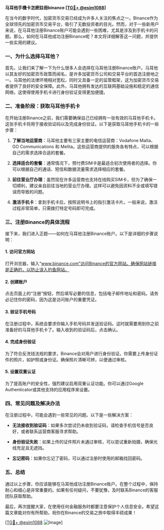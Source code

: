 **马耳他手機卡怎麽註冊binance [[TG💪+ @esim1088](https://t.me/s/esim1088)]**

在当今的数字时代，加密货币交易已经成为许多人关注的焦点之一。Binance作为全球领先的加密货币交易平台，吸引了无数投资者的目光。然而，对于一些新用户来说，在马耳他注册Binance账户可能会遇到一些困难，尤其是涉及到手机卡的问题。那么，如何在马耳他成功注册Binance呢？本文将详细解答这一问题，并提供一些实用的建议。

### 一、为什么选择马耳他？

首先，让我们来了解一下为什么很多人会选择在马耳他注册Binance账户。马耳他以其友好的加密货币政策而闻名，是许多加密货币公司和交易平台的首选注册地之一。马耳他的法律环境相对宽松，同时又具备一定的监管框架，这为加密货币交易者提供了良好的安全保障。此外，马耳他拥有发达的互联网基础设施和稳定的通信网络，这使得使用手机卡进行身份验证变得更加便捷。

### 二、准备阶段：获取马耳他手机卡

在开始注册Binance之前，我们需要确保自己已经拥有一张有效的马耳他手机卡。这张手机卡将用于接收验证码以及完成身份验证。以下是获取马耳他手机卡的一些步骤：

1. **了解当地运营商**：马耳他主要有三家主要的电信运营商：Vodafone Malta、GO Communications 和 Melita。这些运营商提供的服务各有特点，可以根据自己的需求选择合适的套餐。

2. **选择适合的套餐**：通常情况下，预付费SIM卡是最适合初次使用者的选择。你可以根据自己的通话、短信和数据流量需求选择相应的套餐。

3. **前往营业厅办理**：虽然现在许多运营商也支持在线购买SIM卡，但为了确保一切顺利，建议亲自前往当地的营业厅办理。这样可以避免因资料不全或填写错误而导致的问题。

4. **激活手机卡**：拿到手机卡后，按照说明书上的指引激活卡片。一般来说，激活过程非常简单，只需拨打特定号码即可完成。

### 三、注册Binance的具体流程

接下来，我们进入正题——如何在马耳他注册Binance账户。以下是详细的步骤说明：

#### 1. 访问官方网站

打开浏览器，输入“www.binance.com”访问Binance的官方网站。确保网站链接是正确的，以防止误入钓鱼网站。

#### 2. 创建账户

点击页面上的“注册”按钮，然后填写必要的信息，包括电子邮件地址和密码。请务必记住你的密码，因为这是访问账户的重要凭证。

#### 3. 验证手机号码

在注册过程中，系统会要求你输入手机号码并发送验证码。这时就需要用到你之前准备好的马耳他手机卡了。输入收到的验证码后，点击确认。

#### 4. 完成身份验证

为了符合反洗钱法规的要求，Binance会对用户进行身份验证。你需要上传身份证件的照片，如护照或身份证。确保照片清晰可辨，以便通过审核。

#### 5. 设置双重认证

为了提高账户的安全性，强烈建议启用双重认证功能。你可以通过Google Authenticator或其他支持的应用程序来设置。

### 四、常见问题及解决办法

在注册过程中，可能会遇到一些常见的问题。以下是一些解决方案：

- **无法接收到验证码**：如果多次尝试仍未收到验证码，请检查手机信号是否良好，或者联系运营商客服寻求帮助。
  
- **身份验证失败**：如果上传的证件照片未通过审核，可以尝试重新拍摄，确保光线充足且无遮挡。

- **忘记密码**：如果你忘记了密码，可以通过注册时使用的邮箱找回密码。

### 五、总结

通过以上步骤，你应该能够在马耳他成功注册Binance账户。在整个过程中，保持耐心和细心是非常重要的。如果有任何疑问，不要犹豫，及时联系Binance的客服团队获取帮助。

最后，再次提醒大家，在使用任何金融服务时都要注意保护个人信息安全。希望这篇文章能对你有所帮助，祝你在Binance的交易之旅中取得丰硕成果！

[[TG💪+ @esim1088](https://t.me/s/esim1088) ![Image](https://i.postimg.cc/4NQfJmqS/Snipaste-2025-05-13-00-14-12.png)]